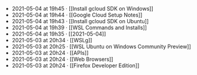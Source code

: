- 2021-05-04 at 19h45 · [[Install gcloud SDK on Windows]]
- 2021-05-04 at 19h44 · [[Google Cloud Setup Notes]]
- 2021-05-04 at 19h43 · [[Install gcloud SDK on Ubuntu]]
- 2021-05-04 at 19h39 · [[WSL Commands and Installs]]
- 2021-05-04 at 19h35 · [[2021-05-04]]
- 2021-05-03 at 20h34 · [[WSLg]]
- 2021-05-03 at 20h25 · [[WSL Ubuntu on Windows Community Preview]]
- 2021-05-03 at 20h24 · [[APIs]]
- 2021-05-03 at 20h24 · [[Web Browsers]]
- 2021-05-03 at 20h24 · [[Firefox Developer Edition]]
